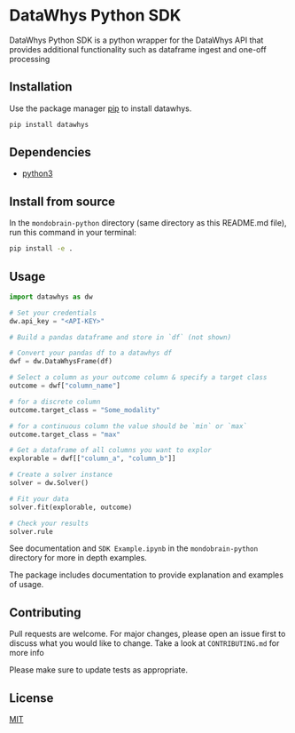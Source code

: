 # DataWhys Python SDK

DataWhys Python SDK is a python wrapper for the DataWhys API that provides additional functionality such as dataframe ingest and one-off processing

## Installation

Use the package manager [pip](https://pip.pypa.io/en/stable/) to install datawhys.

```bash
pip install datawhys
```

## Dependencies

- [python3](https://www.python.org/downloads/)

## Install from source

In the `mondobrain-python` directory (same directory as this README.md file), run this command in your terminal:

```bash
pip install -e .
```

## Usage

```python
import datawhys as dw

# Set your credentials
dw.api_key = "<API-KEY>"

# Build a pandas dataframe and store in `df` (not shown)

# Convert your pandas df to a datawhys df
dwf = dw.DataWhysFrame(df)

# Select a column as your outcome column & specify a target class
outcome = dwf["column_name"]

# for a discrete column
outcome.target_class = "Some_modality"

# for a continuous column the value should be `min` or `max`
outcome.target_class = "max"

# Get a dataframe of all columns you want to explor
explorable = dwf[["column_a", "column_b"]]

# Create a solver instance
solver = dw.Solver()

# Fit your data
solver.fit(explorable, outcome)

# Check your results
solver.rule
```

See documentation and `SDK Example.ipynb` in the `mondobrain-python` directory for more in depth examples.

The package includes documentation to provide explanation and examples of usage.

## Contributing

Pull requests are welcome. For major changes, please open an issue first to discuss what you would like to change. Take a look at `CONTRIBUTING.md` for more info

Please make sure to update tests as appropriate.

## License

[MIT](https://choosealicense.com/licenses/mit/)
